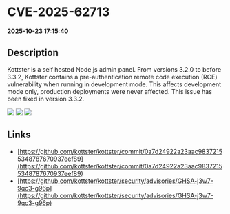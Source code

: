 # CVE-2025-62713

**2025-10-23 17:15:40**

## Description
Kottster is a self hosted Node.js admin panel. From versions 3.2.0 to before 3.3.2, Kottster contains a pre-authentication remote code execution (RCE) vulnerability when running in development mode. This affects development mode only, production deployments were never affected. This issue has been fixed in version 3.3.2.

![](https://img.shields.io/static/v1?label=Score&message=7.2&color=red)
![](https://img.shields.io/static/v1?label=Severity&message=HIGH&color=red)
![](https://img.shields.io/static/v1?label=CWE&message=RCE&color=green)

## Links
- [https://github.com/kottster/kottster/commit/0a7d24922a23aac98372155348787670937eef89](https://github.com/kottster/kottster/commit/0a7d24922a23aac98372155348787670937eef89)
- [https://github.com/kottster/kottster/security/advisories/GHSA-j3w7-9qc3-g96p](https://github.com/kottster/kottster/security/advisories/GHSA-j3w7-9qc3-g96p)
